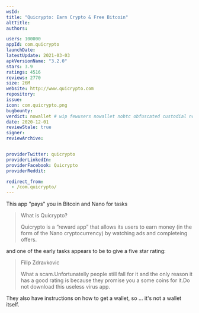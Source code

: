 ```yaml
---
wsId: 
title: "Quicrypto: Earn Crypto & Free Bitcoin"
altTitle: 
authors:

users: 100000
appId: com.quicrypto
launchDate: 
latestUpdate: 2021-03-03
apkVersionName: "3.2.0"
stars: 3.9
ratings: 4516
reviews: 2770
size: 26M
website: http://www.quicrypto.com
repository: 
issue: 
icon: com.quicrypto.png
bugbounty: 
verdict: nowallet # wip fewusers nowallet nobtc obfuscated custodial nosource nonverifiable reproducible bounty defunct
date: 2020-12-01
reviewStale: true
signer: 
reviewArchive:


providerTwitter: quicrypto
providerLinkedIn: 
providerFacebook: Quicrypto
providerReddit: 

redirect_from:
  - /com.quicrypto/
---
```



This app "pays" you in Bitcoin and Nano for tasks

> What is Quicrypto?
> 
> Quicrypto is a “reward app” that allows its users to earn money (in the form of the Nano cryptocurrency) by watching ads and completeing offers.

and one of the early tasks appears to be to give a five star rating:

> Filip Zdravkovic
> 
> What a scam.Unfortunatelly people still fall for it and the only reason it has
  a good rating is because they promise you a some coins for it.Do not download
  this useless virus app.

They also have instructions on how to get a wallet, so ... it's not a wallet
itself.

